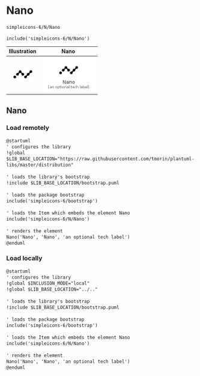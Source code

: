 # Nano


```text
simpleicons-6/N/Nano
```

```text
include('simpleicons-6/N/Nano')
```



| Illustration | Nano |
| :---: | :---: |
| ![illustration for Illustration](../../simpleicons-6/N/Nano.png) | ![illustration for Nano](../../simpleicons-6/N/Nano.Local.png) |




## Nano

### Load remotely
```plantuml
@startuml
' configures the library
!global $LIB_BASE_LOCATION="https://raw.githubusercontent.com/tmorin/plantuml-libs/master/distribution"

' loads the library's bootstrap
!include $LIB_BASE_LOCATION/bootstrap.puml

' loads the package bootstrap
include('simpleicons-6/bootstrap')

' loads the Item which embeds the element Nano
include('simpleicons-6/N/Nano')

' renders the element
Nano('Nano', 'Nano', 'an optional tech label')
@enduml
```

### Load locally
```plantuml
@startuml
' configures the library
!global $INCLUSION_MODE="local"
!global $LIB_BASE_LOCATION="../.."

' loads the library's bootstrap
!include $LIB_BASE_LOCATION/bootstrap.puml

' loads the package bootstrap
include('simpleicons-6/bootstrap')

' loads the Item which embeds the element Nano
include('simpleicons-6/N/Nano')

' renders the element
Nano('Nano', 'Nano', 'an optional tech label')
@enduml
```

